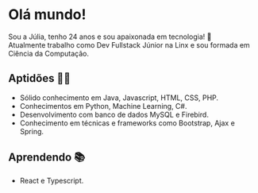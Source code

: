 # Olá mundo!

Sou a Júlia, tenho 24 anos e sou apaixonada em tecnologia! 🥰  
Atualmente trabalho como Dev Fullstack Júnior na Linx e sou formada em Ciência da Computação.

## Aptidões  👩‍💻
- Sólido conhecimento em Java, Javascript, HTML, CSS, PHP.
- Conhecimentos em Python, Machine Learning, C#.
- Desenvolvimento com banco de dados MySQL e Firebird.
- Conhecimento em técnicas e frameworks como Bootstrap, Ajax e Spring.

## Aprendendo 📚
- React e Typescript.

